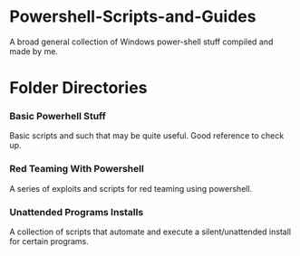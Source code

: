 # Powershell-Scripts-and-Guides
A broad general collection of Windows power-shell stuff compiled and made by me.

# Folder Directories

### **Basic Powerhell Stuff**
Basic scripts and such that may be quite useful. Good reference to check up.

### **Red Teaming With Powershell**
A series of exploits and scripts for red teaming using powershell.

### **Unattended Programs Installs**
A collection of scripts that automate and execute a silent/unattended install for certain programs.

